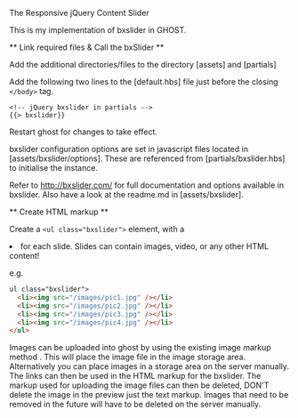 The Responsive jQuery Content Slider

This is my implementation of bxslider in GHOST.


** Link required files & Call the bxSlider **

Add the additional directories/files to the directory [assets] and [partials]

Add the following two lines to the [default.hbs] file just before the closing `</body>` tag.

    <!-- jQuery bxslider in partials -->
    {{> bxslider}}


Restart ghost for changes to take effect.


bxslider configuration options are set in javascript files located in [assets/bxslider/options]. These are referenced from [partials/bxslider.hbs] to initialise the instance.

Refer to http://bxslider.com/ for full documentation and options available in bxslider.  Also have a look at the readme.md in [assets/bxslider].


** Create HTML markup **

Create a `<ul class="bxslider">` element, with a <li> for each slide. Slides can contain images, video, or any other HTML content!

e.g.
```html
ul class="bxslider">
  <li><img src="/images/pic1.jpg" /></li>
  <li><img src="/images/pic2.jpg" /></li>
  <li><img src="/images/pic3.jpg" /></li>
  <li><img src="/images/pic4.jpg" /></li>
</ul>
```
Images can be uploaded into ghost by using the existing image markup method ![]().  This will place the image file in the image storage area.  Alternatively you can place images in a storage area on the server manually.  The links can then be used in the HTML markup for the bxslider.  The markup used for uploading the image files can then be deleted, DON'T delete the image in the preview just the text markup. Images that need to be removed in the future will have to be deleted on the server manually.


 
